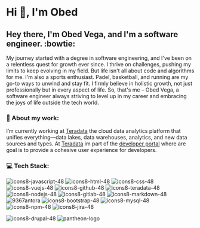 
# Hi :wave:, I'm Obed

## Hey there, I'm Obed Vega, and I'm a software engineer. :bowtie:

My journey started with a degree in software engineering, and I've been on a relentless quest for growth ever since. I thrive on challenges, pushing my limits to keep evolving in my field.
But life isn't all about code and algorithms for me. I'm also a sports enthusiast. Padel, basketball, and running are my go-to ways to unwind and stay fit. I firmly believe in holistic growth, not just professionally but in every aspect of life.
So, that's me – Obed Vega, a software engineer always striving to level up in my career and embracing the joys of life outside the tech world.

### :construction_worker: About my work:
I’m currently working at [Teradata](https://www.teradata.com/) the cloud data analytics platform that unifies everything—data lakes, data warehouses, analytics, and new data sources and types. At [Teradata](https://www.teradata.com/) im part of the [developer portal](https://developers.teradata.com/) where are goal is to provide a cohesive user experience for developers.

### :computer: Tech Stack:
![icons8-javascript-48](https://github.com/ObedVega/ObedVega/assets/30850480/96bd6621-1d69-477c-a228-cb2d5c8470af)
![icons8-html-48](https://github.com/ObedVega/ObedVega/assets/30850480/0f972c5c-585b-4191-b35d-b8c9a25f0fb7)
![icons8-css-48](https://github.com/ObedVega/ObedVega/assets/30850480/2a75b7a1-623e-4c12-9a65-36217e843d0c)
![icons8-vuejs-48](https://github.com/ObedVega/ObedVega/assets/30850480/cbfba895-b950-4302-9f08-4a24d577c64d)
![icons8-github-48](https://github.com/ObedVega/ObedVega/assets/30850480/827c3e71-8d39-4e7c-81d1-5659bb2deaa2)
![icons8-teradata-48](https://github.com/ObedVega/ObedVega/assets/30850480/9de032be-6d75-4caf-9f3e-731b1419e60c)
![icons8-nodejs-48](https://github.com/ObedVega/ObedVega/assets/30850480/8b00e01c-3c92-4475-955f-dddca1166f0b)
![icons8-gitlab-48](https://github.com/ObedVega/ObedVega/assets/30850480/d43c51af-a321-4ace-a390-11d33a18daca)
![icons8-markdown-48](https://github.com/ObedVega/ObedVega/assets/30850480/5968f8d1-4d6e-4deb-b21f-776cb853c045)
![9367antora](https://github.com/ObedVega/ObedVega/assets/30850480/a612a4cd-a2a4-4d6f-93d8-4372210b0e84)
![icons8-bootstrap-48](https://github.com/ObedVega/ObedVega/assets/30850480/5d4fe858-177b-47db-a08d-2cff83f37407)
![icons8-mysql-48](https://github.com/ObedVega/ObedVega/assets/30850480/12ccd1e2-8ef5-4b2c-81d9-67f36f752983)
![icons8-npm-48](https://github.com/ObedVega/ObedVega/assets/30850480/a8b92e18-f90f-4b26-8e48-9fe3609d18db)
![icons8-jira-48](https://github.com/ObedVega/ObedVega/assets/30850480/a136b700-c312-48bd-a556-1c9d1bc3411d)

![icons8-drupal-48](https://github.com/ObedVega/ObedVega/assets/30850480/963043be-12ab-4c37-b283-78b649eb683d)
![pantheon-logo](https://github.com/ObedVega/ObedVega/assets/30850480/dce079d4-ecef-45d3-a6ec-c60b14d2ac53)
